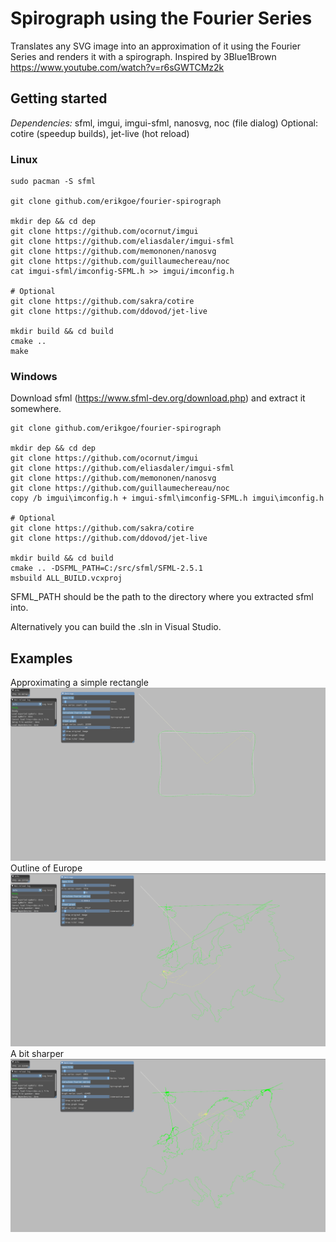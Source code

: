 # Spirograph using the Fourier Series
Translates any SVG image into an approximation of it using the Fourier Series and renders it with a spirograph.
Inspired by 3Blue1Brown https://www.youtube.com/watch?v=r6sGWTCMz2k

## Getting started
*Dependencies:*
sfml, imgui, imgui-sfml, nanosvg, noc (file dialog)
Optional: cotire (speedup builds), jet-live (hot reload)

### Linux
```
sudo pacman -S sfml

git clone github.com/erikgoe/fourier-spirograph

mkdir dep && cd dep
git clone https://github.com/ocornut/imgui
git clone https://github.com/eliasdaler/imgui-sfml
git clone https://github.com/memononen/nanosvg
git clone https://github.com/guillaumechereau/noc
cat imgui-sfml/imconfig-SFML.h >> imgui/imconfig.h

# Optional
git clone https://github.com/sakra/cotire
git clone https://github.com/ddovod/jet-live

mkdir build && cd build
cmake ..
make
```

### Windows
Download sfml (https://www.sfml-dev.org/download.php) and extract it somewhere.
```
git clone github.com/erikgoe/fourier-spirograph

mkdir dep && cd dep
git clone https://github.com/ocornut/imgui
git clone https://github.com/eliasdaler/imgui-sfml
git clone https://github.com/memononen/nanosvg
git clone https://github.com/guillaumechereau/noc
copy /b imgui\imconfig.h + imgui-sfml\imconfig-SFML.h imgui\imconfig.h

# Optional
git clone https://github.com/sakra/cotire
git clone https://github.com/ddovod/jet-live

mkdir build && cd build
cmake .. -DSFML_PATH=C:/src/sfml/SFML-2.5.1
msbuild ALL_BUILD.vcxproj
```
SFML_PATH should be the path to the directory where you extracted sfml into.

Alternatively you can build the .sln in Visual Studio.

## Examples
Approximating a simple rectangle
![rectangle](res/spirograph_rectangle.png)
Outline of Europe
![europe_outline](res/spirograph_europe.png)
A bit sharper
![europe_outline_sharp](res/spirograph_europe_sharp.png)
